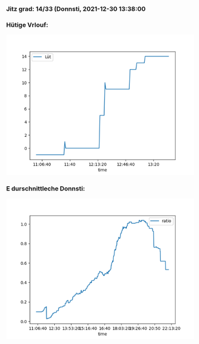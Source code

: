 ### Jitz grad: 14/33 (Donnsti, 2021-12-30 13:38:00

### Hütige Vrlouf:
![Graph](Today.png)

### E durschnittleche Donnsti:
![Graph](Donnsti.png)